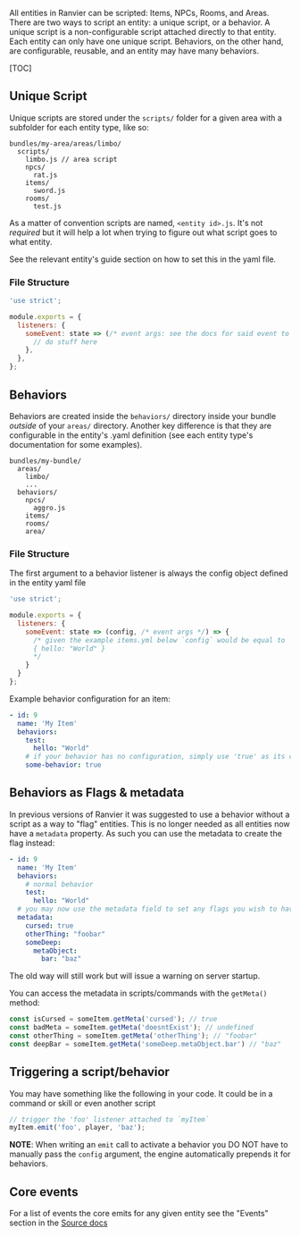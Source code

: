 All entities in Ranvier can be scripted: Items, NPCs, Rooms, and Areas. There are two ways to script an entity: a unique
script, or a behavior.  A unique script is a non-configurable script attached directly to that entity. Each entity can
only have one unique script. Behaviors, on the other hand, are configurable, reusable, and an entity may have many
behaviors.

[TOC]

## Unique Script

Unique scripts are stored under the `scripts/` folder for a given area with a subfolder for each entity type, like so:

```
bundles/my-area/areas/limbo/
  scripts/
    limbo.js // area script
    npcs/
      rat.js
    items/
      sword.js
    rooms/
      test.js
```

As a matter of convention scripts are named, `<entity id>.js`. It's not _required_ but it will help a
lot when trying to figure out what script goes to what entity.

See the relevant entity's guide section on how to set this in the yaml file.

### File Structure

```javascript
'use strict';

module.exports = {
  listeners: {
    someEvent: state => (/* event args: see the docs for said event to see its args */) {
      // do stuff here
    },
  },
};
```


## Behaviors

Behaviors are created inside the `behaviors/` directory inside your bundle _outside_ of your `areas/` directory. Another
key difference is that they are configurable in the entity's .yaml definition (see each entity type's documentation for
some examples).

```
bundles/my-bundle/
  areas/
    limbo/
    ...
  behaviors/
    npcs/
      aggro.js
    items/
    rooms/
    area/
```

### File Structure

The first argument to a behavior listener is always the config object defined in the entity yaml file

```javascript
'use strict';

module.exports = {
  listeners: {
    someEvent: state => (config, /* event args */) => {
      /* given the example items.yml below `config` would be equal to
      { hello: "World" }
      */
    }
  }
};
```

Example behavior configuration for an item:
```yaml
- id: 9
  name: 'My Item'
  behaviors:
    test:
      hello: "World"
    # if your behavior has no configuration, simply use 'true' as its config
    some-behavior: true
```

## Behaviors as Flags &amp; metadata

In previous versions of Ranvier it was suggested to use a behavior without a script as a way to "flag" entities. This is
no longer needed as all entities now have a `metadata` property. As such you can use the metadata to create the flag
instead:

```yaml
- id: 9
  name: 'My Item'
  behaviors:
    # normal behavior
    test:
      hello: "World"
  # you may now use the metadata field to set any flags you wish to have
  metadata:
    cursed: true
    otherThing: "foobar"
    someDeep:
      metaObject:
        bar: "baz"
```

The old way will still work but will issue a warning on server startup.

You can access the metadata in scripts/commands with the `getMeta()` method:

```js
const isCursed = someItem.getMeta('cursed'); // true
const badMeta = someItem.getMeta('doesntExist'); // undefined
const otherThing = someItem.getMeta('otherThing'); // "foobar"
const deepBar = someItem.getMeta('someDeep.metaObject.bar') // "baz"
```

## Triggering a script/behavior

You may have something like the following in your code. It could be in a command or skill or even another script

```javascript
// trigger the 'foo' listener attached to `myItem`
myItem.emit('foo', player, 'baz');
```

**NOTE**: When writing an `emit` call to activate a behavior you DO NOT have to manually pass the `config` argument,
the engine automatically prepends it for behaviors.

## Core events

For a list of events the core emits for any given entity see the "Events" section in the [Source docs](../jsdoc/)
